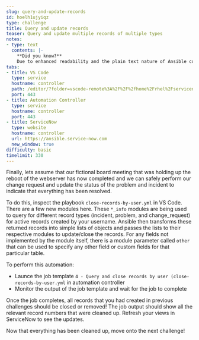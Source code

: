 ```yaml
---
slug: query-and-update-records
id: hoelh1ujyiqz
type: challenge
title: Query and update records
teaser: Query and update multiple records of multiple types
notes:
- type: text
  contents: |-
    **Did you know?**
    Due to enhanced readability and the plain text nature of Ansible content, infrastructure as code is easily attainable using Ansible.
tabs:
- title: VS Code
  type: service
  hostname: controller
  path: /editor/?folder=vscode-remote%3A%2F%2F%2fhome%2Frhel%2Fservicenow_project
  port: 443
- title: Automation Controller
  type: service
  hostname: controller
  port: 443
- title: ServiceNow
  type: website
  hostname: controller
  url: https://ansible.service-now.com
  new_window: true
difficulty: basic
timelimit: 330
---
```

Finally, lets assume that our fictional board meeting that was holding up the reboot of the webserver has now completed and we can safely perform our change request and update the status of the problem and incident to indicate that everything has been resolved.

To do this, inspect the playbook `close-records-by-user.yml` in VS Code. There are a few new modules here. These `*_info` modules are being used to query for different record types (incident, problem, and change_request) for active records created by your username. Ansible then transforms these returned records into simple lists of objects and passes the lists to their respective modules to update/close the records. For any fields not implemented by the module itself, there is a module parameter called `other` that can be used to specify any other field or custom fields for that particular table.

To perform this automation:
- Launce the job template `4 - Query and close records by user (close-records-by-user.yml` in automation controller
- Monitor the output of the job template and wait for the job to complete

Once the job completes, all records that you had created in previous challenges should be closed or removed! The job output should show all the relevant record numbers that were cleaned up. Refresh your views in ServiceNow to see the updates.

Now that everything has been cleaned up, move onto the next challenge!